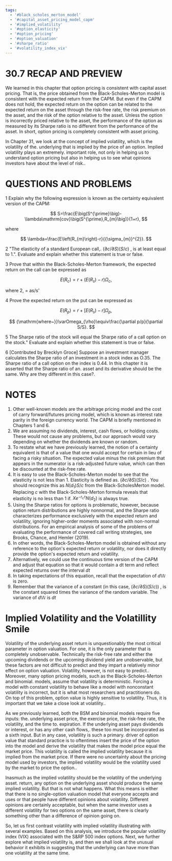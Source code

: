 ```yaml
---
tags:
  - '#black_scholes_merton_model'
  - '#capital_asset_pricing_model_capm'
  - '#implied_volatility'
  - '#option_elasticity'
  - '#option_pricing'
  - '#option_valuation'
  - '#sharpe_ratio'
  - '#volatility_index_vix'
---
```

# 30.7 RECAP AND PREVIEW

We learned in this chapter that option pricing is consistent with capital asset pricing. That is, the price obtained from the Black-Scholes-Merton model is consistent with the expected return from the CAPM. But even if the CAPM does not hold, the expected return on the option can be related to the expected return on the asset through the risk-free rate, the risk premium on the asset, and the risk of the option relative to the asset. Unless the option is incorrectly priced relative to the asset, the performance of the option as measured by its Sharpe ratio is no different from the performance of the asset. In short, option pricing is completely consistent with asset pricing.

In Chapter 31, we look at the concept of implied volatility, which is the volatility of the. underlying that is implied by the price of an option. Implied volatility plays an extremely. important role, not only in helping us to understand option pricing but also in helping us to see what opinions investors have about the level of risk..

# QUESTIONS AND PROBLEMS

1 Explain why the following expression is known as the certainty equivalent version of the CAPM:

$$
S=\frac{E\big(S^{\prime}\big)-\lambda\mathrm{cov}\big(S^{\prime},R_{m}\big)}{1+r},
$$

where

$$
\lambda=\frac{E\left(R_{m}\right)-r}{{\sigma_{m}}^{2}}.
$$

2 "The elasticity of a standard European call,. $(\partial c/\partial S)(S/c)$ , is at least equal to 1.". Evaluate and explain whether this statement is true or false.

3 Prove that within the Black-Scholes-Merton framework, the expected return on the call can be expressed as

$$
E\big(R_{c}\big)=r+\big(E\big(R_{s}\big)-r\big)\Omega_{c},
$$

where 2, = as/s'

4 Prove the expected return on the put can be expressed as

$$
E\big(R_{p}\big)=r+\big[E\big(R_{s}\big)-r\big]\Omega_{p},
$$

$$
{\mathrm{where~}}\varOmega_{\rho}\equiv\frac{\partial p/p}{\partial S/S}.
$$

5 The Sharpe ratio of the stock will equal the Sharpe ratio of a call option on the stock." Evaluate and explain whether this statement is true or false.

6 [Contributed by Brecklyn Groce] Suppose an investment manager calculates the Sharpe ratio of an investment in a stock index as O.35. The Sharpe ratio of a call option on the index is 0.44. In this chapter it is asserted that the Sharpe ratio of an. asset and its derivative should be the same. Why are they different in this case?.

# NOTES

1. Other well-known models are the arbitrage pricing model and the cost of carry forward/futures pricing model, which is known as interest rate parity in the foreign currency world. The CAPM is briefly mentioned in Chapters 1 and 6.
2. We are assuming no dividends, interest, cash flows, or holding costs. These would not cause any problems, but our approach would vary depending on whether the dividends are known or random.
3. To restate what we have previously learned, the notion of a certainty equivalent is that of a value that one would accept for certain in lieu of facing a risky situation. The expected value minus the risk premium that appears in the numerator is a risk-adjusted future value, which can then be discounted at the risk-free rate.
4. It is easy to use the Black-Scholes-Merton model to see that the elasticity is not less than 1. Elasticity is defined as. $(\partial c/\partial S)(S/c)$ . You should recognize this as $N\big(d_{1}\big)S/c$ from the Black-ScholesMerton model. Replacing $c$ with the Black-Scholes-Merton formula reveals that elasticity is no less than 1 if. $X e^{-r_{c}\tau}N(d_{2})$ is always true.
5. Using the Sharpe ratios for options is problematic, however, because option return distributions are highly nonnormal, and the Sharpe ratio characterizes performance exclusively with the expected return and volatility, ignoring higher-order moments associated with non-normal distributions. For an empirical analysis of some of the problems of evaluating the performance of covered call writing strategies, see Brooks, Chance, and Hemler (2019).
6. In other words, the Black-Scholes-Merton model is obtained without any reference to the option's expected return or volatility, nor does it directly provide the option's expected return and volatility.
7. Alternatively, we could use the continuous time version of the CAPM and adjust that equation so that it would contain a dt term and reflect expected returns over the interval $d t$
8. In taking expectations of this equation, recall that the expectation of $d\mathbb{W}$ is zero.
9. Remember that the variance of a constant (in this case, $(\partial c/\partial S)(S/c))$ , is the constant squared times the variance of the random variable. The variance of $d\mathbb{W}$ is $d t$

# Implied Volatility and the Volatillity Smile

Volatility of the underlying asset return is unquestionably the most critical parameter in option valuation. For one, it is the only parameter that is completely unobservable. Technically the risk-free rate and either the upcoming dividends or the upcoming dividend yield are unobservable, but these factors are not difficult to predict and they impart a relatively minor effect on option valuation. Volatility, however, is not easy to predict.. Moreover, many option pricing models, such as the Black-Scholes-Merton and binomial. models, assume that volatility is deterministic. Forcing a model with constant volatility to behave like a model with nonconstant volatility is incorrect, but it is what most researchers and practitioners do. On top of this problem, option value is highly sensitive to volatility. Thus, it is important that we take a close look at volatility..

As we previously learned, both the BSM and binomial models require five inputs: the. underlying asset price, the exercise price, the risk-free rate, the volatility, and the time to. expiration. If the underlying asset pays dividends or interest, or has any other cash flows,. these too must be incorporated as a sixth input. But in any case, volatility is such a primary. driver of option value that standard practice is to oftentimes insert the price of the option into the model and derive the volatility that makes the model price equal the market price. This volatility is called the implied volatility because it is implied from the market price. If there were no uncertainty about the pricing model used by investors, the implied volatility would be the volatility used by the market to price the option..

Inasmuch as the implied volatility should be the volatility of the underlying asset. return, any option on the underlying asset should produce the same implied volatility. But that is not what happens. What this means is either that there is no single-option valuation model that everyone accepts and uses or that people have different opinions about volatility. Different opinions are certainly acceptable, but when the same investor uses a different volatility for two options on the same asset, there is clearly something other than a difference of opinion going on.

So, let us first contrast volatility with implied volatility illustrating with several examples. Based on this analysis, we introduce the popular volatility index (VIX) associated with the $\mathrm{S\&RP}~500$ index options. Next, we further explore what implied volatility is, and then we shall look at the unusual behavior it exhibits in suggesting that the underlying can have more than one volatility at the same time.
